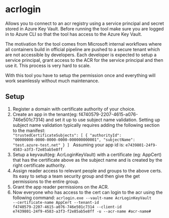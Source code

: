 # acrlogin
Allows you to connect to an acr registry using a service principal and secret stored in Azure Key Vault.
Before running the tool make sure you are logged in to Azure CLI so that the tool has access to the Azure Key Vault.

The motivation for the tool comes from Microsoft internal workflows where all containers build in official pipeline are 
pushed to a secure tenant which are not accessible by developers. Each developer is expected to setup a service principal,
grant access to the ACR for the service principal and then use it. This process is very hard to scale.

With this tool you have to setup the permission once and everything will work seamlessly without much maintenance.

## Setup
1. Register a domain with certificate authority of your choice.
2. Create an app in the tenant(eg: f4740579-2207-4615-a076-746e501c7314) and set it up to use subject name validation. Setting up subject name validation typically requires adding the following section to the manifest: <code>
    "trustedCertificateSubjects": [
        {
            "authorityId": "00000000-0000-0000-0000-000000000001",
            "subjectName": "test.azure-test.net"
        }
    ]
</code> Assuming your app id is: <code>e7439801-24f9-4583-a3f3-f2e85ab5e8ff</code>
3. Setup a keyvault(eg: AcrLoginKeyVault) with a certificate (eg: AppCert) that has the certificate above as the subject name and is created by the right certificate authority.
4. Assign reader access to relevant people and groups to the above certs. Its easy to setup a team security group and then give the get permissions to the entire group.
5. Grant the app reader permissions on the ACR.
6. Now everyone who has access to the cert can login to the acr using the following command: <code>acrlogin.exe --vault-name AcrLoginKeyVault --certificate-name AppCert --tenant-id f4740579-2207-4615-a076-746e501c7314 --client-id e7439801-24f9-4583-a3f3-f2e85ab5e8ff -u --acr-name #acr-name# </code>
